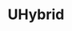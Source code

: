 ---
layout: default
title: UHybrid
parent: Hybrid Cloud
grand_parent: Public Cloud
permalink: /public-cloud/hybrid-cloud/uhybrid/
nav_order: 1
---